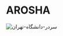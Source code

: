 # AROSHA
![سردر-دانشگاه-تهران](https://github.com/MostafaGholipour/SmartPath/assets/127138795/b6f7c5c5-5e9a-4d96-bd56-0a5a1251c306)
